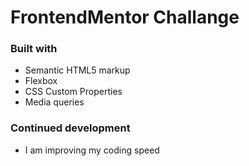 # FrontendMentor Challange
### Built with
- Semantic HTML5 markup
- Flexbox
- CSS Custom Properties
- Media queries
### Continued development
- I am improving my coding speed
